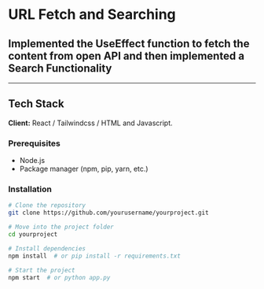 # URL Fetch and Searching

Implemented the UseEffect function to fetch the content from open API and then implemented a Search Functionality
---

---

## Tech Stack

**Client:** React / Tailwindcss / HTML and Javascript.


### Prerequisites

- Node.js 
- Package manager (npm, pip, yarn, etc.)

### Installation

```bash
# Clone the repository
git clone https://github.com/yourusername/yourproject.git

# Move into the project folder
cd yourproject

# Install dependencies
npm install  # or pip install -r requirements.txt

# Start the project
npm start  # or python app.py
